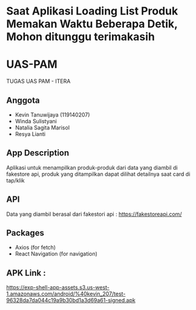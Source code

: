 # Saat Aplikasi Loading List Produk Memakan Waktu Beberapa Detik, Mohon ditunggu terimakasih

# UAS-PAM
TUGAS UAS PAM - ITERA

## Anggota
- Kevin Tanuwijaya (119140207)
- Winda Sulistyani
- Natalia Sagita Marisol
- Resya Lianti

## App Description
Aplikasi untuk menampilkan produk-produk dari data yang diambil di fakestore api, produk yang ditampilkan dapat dilihat detailnya saat card di tap/klik

## API
Data yang diambil berasal dari fakestori api : https://fakestoreapi.com/

## Packages
- Axios (for fetch)
- React Navigation (for navigation)

## APK Link : 
https://exp-shell-app-assets.s3.us-west-1.amazonaws.com/android/%40kevin_207/test-96328da7da044c19a9b30bd1a3d69a61-signed.apk
